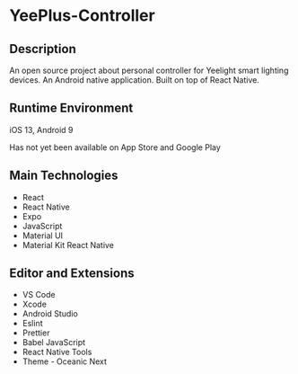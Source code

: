 # YeePlus-Controller

## Description
An open source project about personal controller for Yeelight smart lighting devices. An Android native application. Built on top of React Native.

## Runtime Environment
iOS 13, Android 9

Has not yet been available on App Store and Google Play

## Main Technologies
- React
- React Native
- Expo
- JavaScript
- Material UI
- Material Kit React Native

## Editor and Extensions
- VS Code
- Xcode
- Android Studio
- Eslint
- Prettier
- Babel JavaScript
- React Native Tools
- Theme - Oceanic Next
